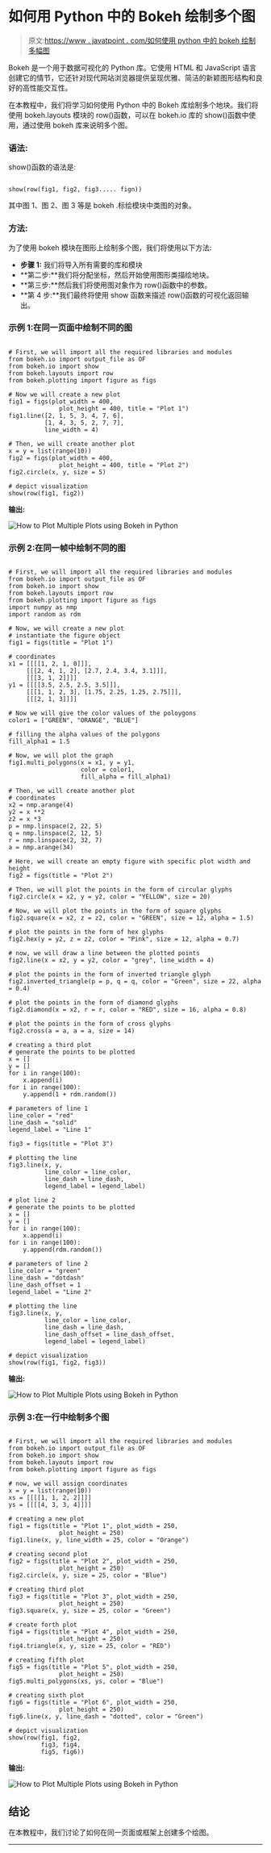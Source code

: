 # 如何用 Python 中的 Bokeh 绘制多个图

> 原文:[https://www . javatpoint . com/如何使用 python 中的 bokeh 绘制多幅图](https://www.javatpoint.com/how-to-plot-multiple-plots-using-bokeh-in-python)

Bokeh 是一个用于数据可视化的 Python 库。它使用 HTML 和 JavaScript 语言创建它的情节，它还针对现代网站浏览器提供呈现优雅、简洁的新颖图形结构和良好的高性能交互性。

在本教程中，我们将学习如何使用 Python 中的 Bokeh 库绘制多个地块。我们将使用 bokeh.layouts 模块的 row()函数，可以在 bokeh.io 库的 show()函数中使用，通过使用 bokeh 库来说明多个图。

### 语法:

show()函数的语法是:

```

show(row(fig1, fig2, fig3..... fign))

```

其中图 1、图 2、图 3 等是 bokeh .标绘模块中类图的对象。

### 方法:

为了使用 bokeh 模块在图形上绘制多个图，我们将使用以下方法:

*   **步骤 1:** 我们将导入所有需要的库和模块
*   **第二步:**我们将分配坐标，然后开始使用图形类描绘地块。
*   **第三步:**然后我们将使用图对象作为 row()函数中的参数。
*   **第 4 步:**我们最终将使用 show 函数来描述 row()函数的可视化返回输出。

### 示例 1:在同一页面中绘制不同的图

```

# First, we will import all the required libraries and modules
from bokeh.io import output_file as OF
from bokeh.io import show
from bokeh.layouts import row
from bokeh.plotting import figure as figs

# Now we will create a new plot
fig1 = figs(plot_width = 400,
              plot_height = 400, title = "Plot 1")
fig1.line([2, 1, 5, 3, 4, 7, 6],
          [1, 4, 3, 5, 2, 7, 7],
          line_width = 4)

# Then, we will create another plot
x = y = list(range(10))
fig2 = figs(plot_width = 400,
              plot_height = 400, title = "Plot 2")
fig2.circle(x, y, size = 5)

# depict visualization
show(row(fig1, fig2))

```

**输出:**

![How to Plot Multiple Plots using Bokeh in Python](img/dfd0ee7349d8b6e1b300ec19087da5ca.png)

### 示例 2:在同一帧中绘制不同的图

```

# First, we will import all the required libraries and modules
from bokeh.io import output_file as OF
from bokeh.io import show
from bokeh.layouts import row
from bokeh.plotting import figure as figs
import numpy as nmp
import random as rdm

# Now, we will create a new plot
# instantiate the figure object
fig1 = figs(title = "Plot 1")

# coordinates
x1 = [[[[1, 2, 1, 0]]],
     [[[2, 4, 1, 2], [2.7, 2.4, 3.4, 3.1]]],
     [[[3, 1, 2]]]]
y1 = [[[[3.5, 2.5, 2.5, 3.5]]],
     [[[1, 1, 2, 3], [1.75, 2.25, 1.25, 2.75]]],
     [[[2, 1, 3]]]]

# Now we will give the color values of the poloygons
color1 = ["GREEN", "ORANGE", "BLUE"]

# filling the alpha values of the polygons
fill_alpha1 = 1.5

# Now, we will plot the graph
fig1.multi_polygons(x = x1, y = y1,
                    color = color1,
                    fill_alpha = fill_alpha1)

# Then, we will create another plot
# coordinates
x2 = nmp.arange(4)
y2 = x **2
z2 = x *3
p = nmp.linspace(2, 22, 5)
q = nmp.linspace(2, 12, 5)
r = nmp.linspace(2, 32, 7)
a = nmp.arange(34)

# Here, we will create an empty figure with specific plot width and height
fig2 = figs(title = "Plot 2")

# Then, we will plot the points in the form of circular glyphs
fig2.circle(x = x2, y = y2, color = "YELLOW", size = 20)

# Now, we will plot the points in the form of square glyphs
fig2.square(x = x2, z = z2, color = "GREEN", size = 12, alpha = 1.5)

# plot the points in the form of hex glyphs
fig2.hex(y = y2, z = z2, color = "Pink", size = 12, alpha = 0.7)

# now, we will draw a line between the plotted points
fig2.line(x = x2, y = y2, color = "grey", line_width = 4)

# plot the points in the form of inverted triangle glyph
fig2.inverted_triangle(p = p, q = q, color = "Green", size = 22, alpha = 0.4)

# plot the points in the form of diamond glyphs
fig2.diamond(x = x2, r = r, color = "RED", size = 16, alpha = 0.8)

# plot the points in the form of cross glyphs
fig2.cross(a = a, a = a, size = 14)

# creating a third plot
# generate the points to be plotted
x = []
y = []
for i in range(100):
    x.append(i)
for i in range(100):
    y.append(1 + rdm.random())

# parameters of line 1
line_color = "red"
line_dash = "solid"
legend_label = "Line 1"

fig3 = figs(title = "Plot 3")

# plotting the line
fig3.line(x, y,
          line_color = line_color,
          line_dash = line_dash,
          legend_label = legend_label)

# plot line 2
# generate the points to be plotted
x = []
y = []
for i in range(100):
    x.append(i)
for i in range(100):
    y.append(rdm.random())

# parameters of line 2
line_color = "green"
line_dash = "dotdash"
line_dash_offset = 1
legend_label = "Line 2"

# plotting the line
fig3.line(x, y,
          line_color = line_color,
          line_dash = line_dash,
          line_dash_offset = line_dash_offset,
          legend_label = legend_label)

# depict visualization
show(row(fig1, fig2, fig3))

```

**输出:**

![How to Plot Multiple Plots using Bokeh in Python](img/7ffcb416665231bb7452f3c2b85d59ea.png)

### 示例 3:在一行中绘制多个图

```

# First, we will import all the required libraries and modules
from bokeh.io import output_file as OF
from bokeh.io import show
from bokeh.layouts import row
from bokeh.plotting import figure as figs

# now, we will assign coordinates
x = y = list(range(10))
xs = [[[[1, 1, 2, 2]]]]
ys = [[[[4, 3, 3, 4]]]]

# creating a new plot
fig1 = figs(title = "Plot 1", plot_width = 250,
              plot_height = 250)
fig1.line(x, y, line_width = 25, color = "Orange")

# creating second plot
fig2 = figs(title = "Plot 2", plot_width = 250,
              plot_height = 250)
fig2.circle(x, y, size = 25, color = "Blue")

# creating third plot
fig3 = figs(title = "Plot 3", plot_width = 250,
              plot_height = 250)
fig3.square(x, y, size = 25, color = "Green")

# create forth plot
fig4 = figs(title = "Plot 4", plot_width = 250,
              plot_height = 250)
fig4.triangle(x, y, size = 25, color = "RED")

# creating fifth plot
fig5 = figs(title = "Plot 5", plot_width = 250,
              plot_height = 250)
fig5.multi_polygons(xs, ys, color = "Blue")

# creating sixth plot
fig6 = figs(title = "Plot 6", plot_width = 250,
              plot_height = 250)
fig6.line(x, y, line_dash = "dotted", color = "Green")

# depict visualization
show(row(fig1, fig2,
         fig3, fig4,
         fig5, fig6))

```

**输出:**

![How to Plot Multiple Plots using Bokeh in Python](img/6ce6877fe67aba62947f69bf0709830d.png)

## 结论

在本教程中，我们讨论了如何在同一页面或框架上创建多个绘图。

* * *